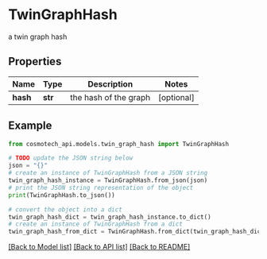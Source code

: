 # TwinGraphHash

a twin graph hash

## Properties

Name | Type | Description | Notes
------------ | ------------- | ------------- | -------------
**hash** | **str** | the hash of the graph | [optional] 

## Example

```python
from cosmotech_api.models.twin_graph_hash import TwinGraphHash

# TODO update the JSON string below
json = "{}"
# create an instance of TwinGraphHash from a JSON string
twin_graph_hash_instance = TwinGraphHash.from_json(json)
# print the JSON string representation of the object
print(TwinGraphHash.to_json())

# convert the object into a dict
twin_graph_hash_dict = twin_graph_hash_instance.to_dict()
# create an instance of TwinGraphHash from a dict
twin_graph_hash_from_dict = TwinGraphHash.from_dict(twin_graph_hash_dict)
```
[[Back to Model list]](../README.md#documentation-for-models) [[Back to API list]](../README.md#documentation-for-api-endpoints) [[Back to README]](../README.md)


